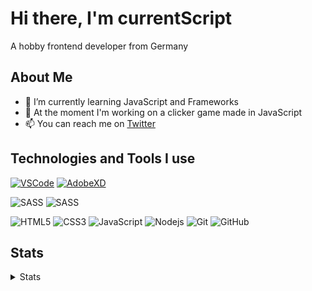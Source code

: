 # Hi there, I'm currentScript

A hobby frontend developer from Germany

## About Me

- 🌱 I’m currently learning JavaScript and Frameworks
- 🔭 At the moment I'm working on a clicker game made in JavaScript
- 📫 You can reach me on [Twitter](https://twitter.com/CurrentScript)


## Technologies and Tools I use

  
[![VSCode](https://img.shields.io/twitter/url?color=007acc&label=VSCode&logo=visual%20studio%20code&style=flat-square&url=https://code.visualstudio.com/)](https://code.visualstudio.com/) [![AdobeXD](https://img.shields.io/twitter/url?color=ff26be&label=AdobeXD&logo=adobe%20xd&logoColor=ffffff&style=flat-square&url=https://www.adobe.com/de/products/xd.html?sdid=91BF525M&mv=search&ef_id=CjwKCAjwyo36BRAXEiwA24CwGX14X6y1Ox2O2nLaxfJbrQtUSOlO7DabshGAOzGbF7xvooiOhH9yWhoCYeUQAvD_BwE:G:s&s_kwcid=AL!3085!3!394597829423!e!!g!!adobe%20xd!1642716682!71269803108)](https://www.adobe.com/de/products/xd.html?sdid=91BF525M&mv=search&ef_id=CjwKCAjwyo36BRAXEiwA24CwGX14X6y1Ox2O2nLaxfJbrQtUSOlO7DabshGAOzGbF7xvooiOhH9yWhoCYeUQAvD_BwE:G:s&s_kwcid=AL!3085!3!394597829423!e!!g!!adobe%20xd!1642716682!71269803108)



![SASS](https://img.shields.io/twitter/url?color=%23CC6699&label=SASS&logo=sass&logoColor=ffffff&style=flat-square&url=https%3A%2F%2Fen.wikipedia.org%2Fwiki%2FHTML)
![SASS](https://img.shields.io/badge/color=%23CC6699&label=SASS&logo=sass&logoColor=ffffff)

![HTML5](https://img.shields.io/badge/-HTML5-E34F26?style=flat-square&logo=html5&logoColor=white)
![CSS3](https://img.shields.io/badge/-CSS3-1572B6?style=flat-square&logo=css3)
![JavaScript](https://img.shields.io/badge/-JavaScript-black?style=flat-square&logo=javascript)
![Nodejs](https://img.shields.io/badge/-Nodejs-black?style=flat-square&logo=Node.js)
![Git](https://img.shields.io/badge/-Git-black?style=flat-square&logo=git)
![GitHub](https://img.shields.io/badge/-GitHub-181717?style=flat-square&logo=github)


## Stats
<details>
<summary>Stats</summary>
<br>

<p><img src="https://github-readme-stats.vercel.app/api?username=currentScript&show_icons=true&theme=dracula" alt="currentScript" /></p>

<!--START_SECTION:waka-->
```text
CSS          19 mins         ██████████████████▓░░░░░░   74.62 % 
HTML         4 mins          ████▓░░░░░░░░░░░░░░░░░░░░   18.88 % 
JavaScript   1 min           █▓░░░░░░░░░░░░░░░░░░░░░░░   06.50 % 
```
<!--END_SECTION:waka-->

</details>
